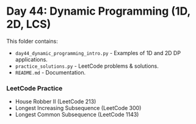 # Day 44: Dynamic Programming (1D, 2D, LCS)

This folder contains:
- `day44_dynamic_programming_intro.py` - Examples of 1D and 2D DP applications.
- `practice_solutions.py` - LeetCode problems & solutions.
- `README.md` - Documentation.

### LeetCode Practice
- House Robber II (LeetCode 213)
- Longest Increasing Subsequence (LeetCode 300)
- Longest Common Subsequence (LeetCode 1143)